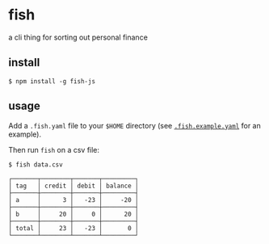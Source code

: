# fish

a cli thing for sorting out personal finance


## install

```
$ npm install -g fish-js
```

## usage

Add a `.fish.yaml` file to your `$HOME` directory (see [`.fish.example.yaml`](https://github.com/justinvdm/fish/blob/master/.fish.example.yaml) for an example).

Then run `fish` on a csv file:

```
$ fish data.csv

┌───────┬────────┬───────┬─────────┐
│ tag   │ credit │ debit │ balance │
├───────┼────────┼───────┼─────────┤
│ a     │      3 │   -23 │     -20 │
├───────┼────────┼───────┼─────────┤
│ b     │     20 │     0 │      20 │
├───────┼────────┼───────┼─────────┤
│ total │     23 │   -23 │       0 │
└───────┴────────┴───────┴─────────┘
```
